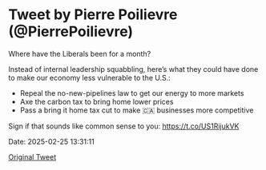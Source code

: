 # Tweet by Pierre Poilievre (@PierrePoilievre)

Where have the Liberals been for a month? 

Instead of internal leadership squabbling, here’s what they could have done to make our economy less vulnerable to the U.S.: 

- Repeal the no-new-pipelines law to get our energy to more markets 
- Axe the carbon tax to bring home lower prices
- Pass a bring it home tax cut to make 🇨🇦 businesses more competitive 

Sign if that sounds like common sense to you: https://t.co/US1RijukVK

Date: 2025-02-25 13:31:11

[Original Tweet](https://x.com/PierrePoilievre/status/1894379619563843836)
